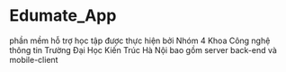 # Edumate_App
phần mềm hỗ trợ học tập được thực hiện bởi Nhóm 4 Khoa Công nghệ thông tin Trường Đại Học Kiến Trúc Hà Nội
bao gồm server back-end và mobile-client
